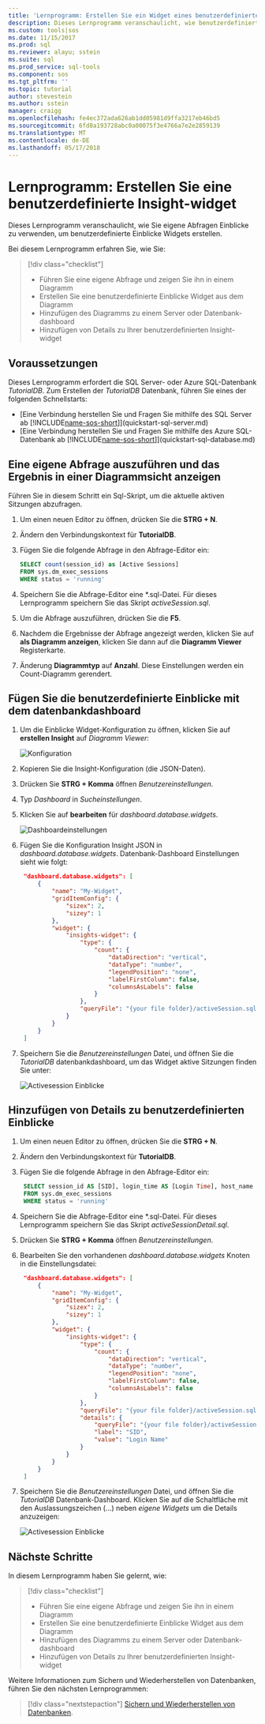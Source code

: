 ```yaml
---
title: 'Lernprogramm: Erstellen Sie ein Widget eines benutzerdefinierten Einblicke in SQL-Vorgänge Studio (Vorschau) | Microsoft Docs'
description: Dieses Lernprogramm veranschaulicht, wie benutzerdefinierte Insight-Widgets erstellen, und fügen sie Datenbank- und Dashboards im SQL-Vorgänge Studio (Vorschau) hinzu.
ms.custom: tools|sos
ms.date: 11/15/2017
ms.prod: sql
ms.reviewer: alayu; sstein
ms.suite: sql
ms.prod_service: sql-tools
ms.component: sos
ms.tgt_pltfrm: ''
ms.topic: tutorial
author: stevestein
ms.author: sstein
manager: craigg
ms.openlocfilehash: fe4ec372ada626ab1dd05981d9ffa3217eb46bd5
ms.sourcegitcommit: 6fd8a193728abc0a00075f3e4766a7e2e2859139
ms.translationtype: MT
ms.contentlocale: de-DE
ms.lasthandoff: 05/17/2018
---
```

# <a name="tutorial-build-a-custom-insight-widget"></a>Lernprogramm: Erstellen Sie eine benutzerdefinierte Insight-widget

Dieses Lernprogramm veranschaulicht, wie Sie eigene Abfragen Einblicke zu verwenden, um benutzerdefinierte Einblicke Widgets erstellen.

Bei diesem Lernprogramm erfahren Sie, wie Sie:
> [!div class="checklist"]
> * Führen Sie eine eigene Abfrage und zeigen Sie ihn in einem Diagramm
> * Erstellen Sie eine benutzerdefinierte Einblicke Widget aus dem Diagramm
> * Hinzufügen des Diagramms zu einem Server oder Datenbank-dashboard
> * Hinzufügen von Details zu Ihrer benutzerdefinierten Insight-widget

## <a name="prerequisites"></a>Voraussetzungen

Dieses Lernprogramm erfordert die SQL Server- oder Azure SQL-Datenbank *TutorialDB*. Zum Erstellen der *TutorialDB* Datenbank, führen Sie eines der folgenden Schnellstarts:

- [Eine Verbindung herstellen Sie und Fragen Sie mithilfe des SQL Server ab [!INCLUDE[name-sos-short](../includes/name-sos-short.md)]](quickstart-sql-server.md)
- [Eine Verbindung herstellen Sie und Fragen Sie mithilfe des Azure SQL-Datenbank ab [!INCLUDE[name-sos-short](../includes/name-sos-short.md)]](quickstart-sql-database.md)


## <a name="run-your-own-query-and-view-the-result-in-a-chart-view"></a>Eine eigene Abfrage auszuführen und das Ergebnis in einer Diagrammsicht anzeigen
Führen Sie in diesem Schritt ein Sql-Skript, um die aktuelle aktiven Sitzungen abzufragen.

1. Um einen neuen Editor zu öffnen, drücken Sie die **STRG + N**. 

2. Ändern den Verbindungskontext für **TutorialDB**.

3. Fügen Sie die folgende Abfrage in den Abfrage-Editor ein:

   ```sql
   SELECT count(session_id) as [Active Sessions]
   FROM sys.dm_exec_sessions
   WHERE status = 'running'
   ```

4. Speichern Sie die Abfrage-Editor eine \*.sql-Datei. Für dieses Lernprogramm speichern Sie das Skript *activeSession.sql*.

5. Um die Abfrage auszuführen, drücken Sie die **F5**.

6. Nachdem die Ergebnisse der Abfrage angezeigt werden, klicken Sie auf **als Diagramm anzeigen**, klicken Sie dann auf die **Diagramm Viewer** Registerkarte.

7. Änderung **Diagrammtyp** auf **Anzahl**. Diese Einstellungen werden ein Count-Diagramm gerendert.

## <a name="add-the-custom-insight-to-the-database-dashboard"></a>Fügen Sie die benutzerdefinierte Einblicke mit dem datenbankdashboard

1. Um die Einblicke Widget-Konfiguration zu öffnen, klicken Sie auf **erstellen Insight** auf *Diagramm Viewer*:

   ![Konfiguration](./media/tutorial-build-custom-insight-sql-server/create-insight.png)
   
2. Kopieren Sie die Insight-Konfiguration (die JSON-Daten). 

3. Drücken Sie **STRG + Komma** öffnen *Benutzereinstellungen*.

4. Typ *Dashboard* in *Sucheinstellungen*.

5. Klicken Sie auf **bearbeiten** für *dashboard.database.widgets*.

   ![Dashboardeinstellungen](./media/tutorial-build-custom-insight-sql-server/dashboard-settings.png)

6. Fügen Sie die Konfiguration Insight JSON in *dashboard.database.widgets*. Datenbank-Dashboard Einstellungen sieht wie folgt:

   ```json
    "dashboard.database.widgets": [
        {
            "name": "My-Widget",
            "gridItemConfig": {
                "sizex": 2,
                "sizey": 1
            },
            "widget": {
                "insights-widget": {
                    "type": {
                        "count": {
                            "dataDirection": "vertical",
                            "dataType": "number",
                            "legendPosition": "none",
                            "labelFirstColumn": false,
                            "columnsAsLabels": false
                        }
                    },
                    "queryFile": "{your file folder}/activeSession.sql"
                }
            }
        }
    ]
   ```

7. Speichern Sie die *Benutzereinstellungen* Datei, und öffnen Sie die *TutorialDB* datenbankdashboard, um das Widget aktive Sitzungen finden Sie unter:

   ![Activesession Einblicke](./media/tutorial-build-custom-insight-sql-server/insight-activesession-dashboard.png)

## <a name="add-details-to-custom-insight"></a>Hinzufügen von Details zu benutzerdefinierten Einblicke

1. Um einen neuen Editor zu öffnen, drücken Sie die **STRG + N**.

2. Ändern den Verbindungskontext für **TutorialDB**.

3. Fügen Sie die folgende Abfrage in den Abfrage-Editor ein:

   ```sql
    SELECT session_id AS [SID], login_time AS [Login Time], host_name AS [Host Name], program_name AS [Program Name], login_name AS [Login Name]
    FROM sys.dm_exec_sessions
    WHERE status = 'running'
   ```

4. Speichern Sie die Abfrage-Editor eine \*.sql-Datei. Für dieses Lernprogramm speichern Sie das Skript *activeSessionDetail.sql*.

5. Drücken Sie **STRG + Komma** öffnen *Benutzereinstellungen*.

6. Bearbeiten Sie den vorhandenen *dashboard.database.widgets* Knoten in die Einstellungsdatei:

   ```json
    "dashboard.database.widgets": [
        {
            "name": "My-Widget",
            "gridItemConfig": {
                "sizex": 2,
                "sizey": 1
            },
            "widget": {
                "insights-widget": {
                    "type": {
                        "count": {
                            "dataDirection": "vertical",
                            "dataType": "number",
                            "legendPosition": "none",
                            "labelFirstColumn": false,
                            "columnsAsLabels": false
                        }
                    },
                    "queryFile": "{your file folder}/activeSession.sql",
                    "details": {
                        "queryFile": "{your file folder}/activeSessionDetail.sql",
                        "label": "SID",
                        "value": "Login Name"
                    }
                }
            }
        }
    ]
   ```

7. Speichern Sie die *Benutzereinstellungen* Datei, und öffnen Sie die *TutorialDB* Datenbank-Dashboard. Klicken Sie auf die Schaltfläche mit den Auslassungszeichen (...) neben *eigene Widgets* um die Details anzuzeigen:

    ![Activesession Einblicke](./media/tutorial-build-custom-insight-sql-server/insight-activesession-detail.png)

## <a name="next-steps"></a>Nächste Schritte
In diesem Lernprogramm haben Sie gelernt, wie:
> [!div class="checklist"]
> * Führen Sie eine eigene Abfrage und zeigen Sie ihn in einem Diagramm
> * Erstellen Sie eine benutzerdefinierte Einblicke Widget aus dem Diagramm
> * Hinzufügen des Diagramms zu einem Server oder Datenbank-dashboard
> * Hinzufügen von Details zu Ihrer benutzerdefinierten Insight-widget

Weitere Informationen zum Sichern und Wiederherstellen von Datenbanken, führen Sie den nächsten Lernprogrammen:

> [!div class="nextstepaction"]
> [Sichern und Wiederherstellen von Datenbanken](tutorial-backup-restore-sql-server.md).